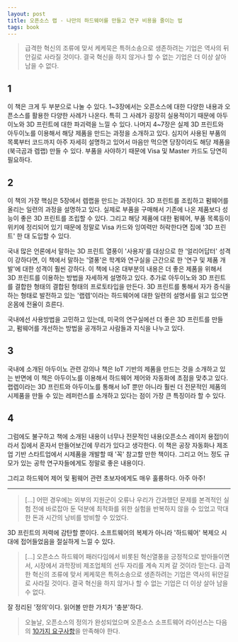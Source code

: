 ```yaml
---
layout: post
title: 오픈소스 랩 - 나만의 하드웨어를 만들고 연구 비용을 줄이는 법
tags: book
---
```


> 급격한 혁신의 조류에 맞서 케케묵은 특허소송으로 생존하려는 기업은 역사의 뒤안길로 사라질 것이다. 결국 혁신을 하지 않거나 할 수 없는 기업은 더 이상 살아 남을 수 없다.

## 1
이 책은 크게 두 부분으로 나눌 수 있다. 1~3장에서는 오픈소스에 대한 다양한 내용과 오픈소스를 활용한 다양한 사례가 나온다. 특히 그 사례가 굉장히 실용적이기 때문에 아두이노와 3D 프린트에 대한 파괴력을 느낄 수 있다. 나머지 4~7장은 실제 3D 프린트와 아두이노를 이용해서 해당 제품을 만드는 과정을 소개하고 있다. 심지어 사용된 부품의 목록부터 코드까지 아주 자세히 설명하고 있어서 마음만 먹으면 당장이라도 해당 제품을(북극곰과 렙랩) 만들 수 있다. 부품을 사야하기 때문에 Visa 및 Master 카드도 당연히 필요하다. 

## 2
이 책의 가장 핵심은 5장에서 렙랩을 만드는 과정이다. 3D 프린트를 조립하고 펌웨어를 올리는 일련의 과정을 설명하고 있다. 실제로 부품을 구매해서 기존에 나온 제품보다 성능이 좋은 3D 프린트를 조립할 수 있다. 그리고 해당 제품에 대한 펌웨어, 부품 목록등이 위키에 정리되어 있기 때문에 정말로 Visa 카드와 잉여력만 허락한다면 집에 '3D 프린트' 한 대 도입할 수 있다.

국내 많은 언론에서 말하는 3D 프린트 열풍이 '사용자'를 대상으로 한 '얼리어답터' 성격이 강하다면, 이 책에서 말하는 '열풍'은 학계와 연구실을 근간으로 한 '연구 및 제품 개발'에 대한 성격이 훨씬 강하다. 이 책에 나온 대부분의 내용은 더 좋은 제품을 위해서 3D 프린트를 이용하는 방법을 자세하게 설명하고 있다. 추가로 아두이노와 3D 프린트를 결합한 형태의 결합된 형태의 프로토타입을 만든다. 3D 프린트를 통해서 자가 증식을 하는 형태로 발전하고 있는 '랩렙'이라는 하드웨어에 대한 일련의 설명서를 읽고 있으면 온몸에 전율이 흐른다. 

국내에선 사용방법을 고민하고 있는데, 미국의 연구실에선 더 좋은 3D 프린트를 만들고, 펌웨어를 개선하는 방법을 공개하고 사람들과 지식을 나누고 있다.

## 3

국내에 소개된 아두이노 관련 강의나 책은 IoT 기반의 제품을 만드는 것을 소개하고 있는 반면에 이 책은 아두이노를 이용해서 하드웨어 제어와 자동화에 초점을 맞추고 있다. 랩렙이라는 3D 프린트와 아두이노를 통해서 IoT 뿐만 아니라 훨씬 더 전문적인 제품의 시제품을 만들 수 있는 레퍼런스를 소개하고 있다는 점이 가장 큰 특징이라 할 수 있다.

## 4
그럼에도 불구하고 책에 소개된 내용이 너무나 전문적인 내용(오픈소스 레이저 용접!)이라서 집에서 혼자서 만들어보긴에 무리가 있다고 생각한다. 이 책은 공장 자동화나 제조업 기반 스타트업에서 시제품을 개발할 때 '꼭' 참고할 만한 책이다. 그리고 어느 정도 규모가 있는 공학 연구자들에게도 정말로 좋은 내용이다. 

그리고 하드웨어 제어 및 펌웨어 관련 초보자에게도 매우 훌륭하다. 아주 아주!

-----

> [...] 어떤 경우에는 외부의 지원군이 오류나 우리가 간과했던 문제를 본격적인 실험 전에 바로잡아 둔 덕분에 최적화를 위한 실험을 반복하지 않을 수 있었고 막대한 돈과 시간의 낭비를 방비할 수 있었다.

3D 프린트의 저력에 감탄할 뿐이다. 소프트웨어의 복제가 아니라 '하드웨어' 복제으 시대에 접어들었음을 절실하게 느낄 수 있다.
> [...] 오픈소스 하드웨어 패러다임에서 비롯된 혁신열풍을 긍정적으로 받아들이면서, 시장에서 과학장비 제조업체의 선두 자리를 계속 지켜 갈 것이라 믿는다. 급격한 혁신의 조류에 맞서 케케묵은 특허소송으로 생존하려는 기업은 역사의 뒤안길로 사라질 것이다. 결국 혁신을 하지 않거나 할 수 없는 기업은 더 이상 살아 남을 수 없다.

잘 정리된 '정의'이다. 읽어볼 만한 가치가 '충분'하다.
> 오늘날, 오픈소스의 정의가 완성되었으며 오픈소스 소프트웨어 라이선스는 다음의 [10가지 요구사항](http://opensource.org/osd)을 만족해야 한다.